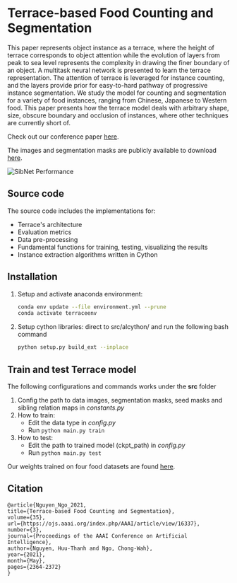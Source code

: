 # Terrace-based Food Counting and Segmentation
This paper represents object instance as a terrace, where the height of terrace corresponds to object attention while the evolution of layers from peak to sea level represents the complexity in drawing the finer boundary of an object. A multitask neural network is presented to learn the terrace representation. The attention of terrace is leveraged for instance counting, and the layers provide prior for easy-to-hard pathway of progressive instance segmentation. We study the model for counting and segmentation for a variety of food instances, ranging from Chinese, Japanese to Western food. This paper presents how the terrace model deals with arbitrary shape, size, obscure boundary and occlusion of instances, where other techniques are currently short of. 

Check out our conference paper [here](https://ojs.aaai.org/index.php/AAAI/article/view/16337).

The images and segmentation masks are publicly available to download [here]().

![SibNet Performance](images/result.png)

## Source code
The source code includes the implementations for:
* Terrace's architecture
* Evaluation metrics
* Data pre-processing
* Fundamental functions for training, testing, visualizing the results
* Instance extraction algorithms written in Cython

## Installation
1. Setup and activate anaconda environment:
    ```bash
    conda env update --file environment.yml --prune
    conda activate terraceenv
    ```
1. Setup cython libraries: direct to src/alcython/ and run the following bash command
    ```bash
    python setup.py build_ext --inplace
    ```
## Train and test Terrace model
The following configurations and commands works under the **src** folder
1. Config the path to data images, segmentation masks, seed masks and sibling relation maps in *constants.py*
1. How to train:
    * Edit the data type in *config.py*
    * Run ```python main.py train```
1. How to test:
    * Edit the path to trained model (ckpt_path) in *config.py*
    * Run ```python main.py test```

Our weights trained on four food datasets are found [here](https://drive.google.com/drive/folders/1IcsO6IokH-QbyeYnlcbY_Ehq8cDW9ozt?usp=sharing).

## Citation
```
@article{Nguyen_Ngo_2021, 
title={Terrace-based Food Counting and Segmentation}, 
volume={35}, 
url={https://ojs.aaai.org/index.php/AAAI/article/view/16337}, 
number={3}, 
journal={Proceedings of the AAAI Conference on Artificial Intelligence}, 
author={Nguyen, Huu-Thanh and Ngo, Chong-Wah}, 
year={2021}, 
month={May}, 
pages={2364-2372} 
}
```


